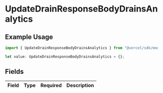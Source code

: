 # UpdateDrainResponseBodyDrainsAnalytics

## Example Usage

```typescript
import { UpdateDrainResponseBodyDrainsAnalytics } from "@vercel/sdk/models/updatedrainop.js";

let value: UpdateDrainResponseBodyDrainsAnalytics = {};
```

## Fields

| Field       | Type        | Required    | Description |
| ----------- | ----------- | ----------- | ----------- |